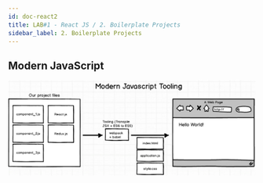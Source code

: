 ```yaml
---
id: doc-react2
title: LAB#1 - React JS / 2. Boilerplate Projects
sidebar_label: 2. Boilerplate Projects
---
```



## Modern JavaScript



![alt text](.\assets\React_Imagem2_1.jpg)
